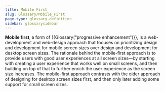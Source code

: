 ```yaml
---
title: Mobile First
slug: Glossary/Mobile_First
page-type: glossary-definition
sidebar: glossarysidebar
---
```



**Mobile first**, a form of {{Glossary("progressive enhancement")}}, is a web-development and web-design approach that focuses on prioritizing design and development for mobile screen sizes over design and development for desktop screen sizes. The rationale behind the mobile-first approach is to provide users with good user experiences at all screen sizes—by starting with creating a user experience that works well on small screens, and then building on top of that to further enrich the user experience as the screen size increases. The mobile-first approach contrasts with the older approach of designing for desktop screen sizes first, and then only later adding some support for small screen sizes.
